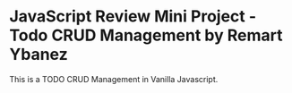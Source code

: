  # JavaScript Review Mini Project - Todo CRUD Management by Remart Ybanez

  This is a TODO CRUD Management in Vanilla Javascript.